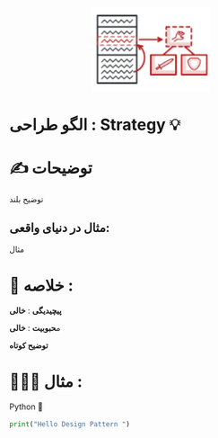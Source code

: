 <p align="center">
  <img src="https://github.com/mojtabapaso/Design-Pattern-Persian/blob/main/img/Behavioral/strategy-mini.png" height="150px" />
</p>

# الگو طراحی :  Strategy 💡 

# ✍️ توضیحات 
توضیح بلند

## مثال در دنیای واقعی:
مثال

 # 📝 خلاصه :
**پیچیدیگی** : **خالی** 

م**حبوبیت** : **خالی**

**توضیح کوتاه**

# 👨🏻‍💻 مثال  :
Python 🐍 


```python
print("Hello Design Pattern ")
```

